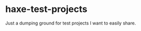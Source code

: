 haxe-test-projects
==================

Just a dumping ground for test projects I want to easily share.

